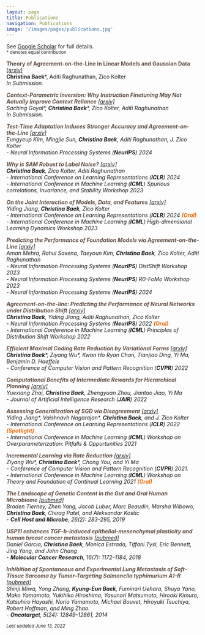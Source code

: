 ```yaml
---
layout: page
title: Publications
navigation: Publications
image: '/images/pages/publications.jpg'
---
```

See [Google Scholar](https://scholar.google.com/citations?user=8jVzL_YAAAAJ&hl=en) for full details.<br/>
<sub> * denotes equal contribution </sub>

<!-- **<span style="color:#614e43"> Test-Time Adaptation Induces Stronger Accuracy and Agreement-on-the-Line</span>**
[\[arxiv\]]()<br/> Eungyeup Kim, Mingjie Sun, **Christina Baek**, Aditi Raghunathan, Zico Kolter <br/> 
<em>  - Under Submission, 2024 <br/> -->

**<span style="color:#614e43">Theory of Agreement-on-the-Line in Linear Models and Gaussian Data</span>**
[\[arxiv\]]()<br/> **Christina Baek**\*, Aditi Raghunathan, Zico Kolter <br/> 
<em>  In Submission. <br/>

**<span style="color:#614e43">Context-Parametric Inversion: Why Instruction Finetuning May Not Actually Improve Context Reliance</span>**
[\[arxiv\]](https://arxiv.org/abs/2410.10796)<br/> Saching Goyal\*, **Christina Baek**\*, Zico Kolter, Aditi Raghunathan <br/> 
<em>  In Submission. <br/>

**<span style="color:#614e43">Test-Time Adaptation Induces Stronger Accuracy and Agreement-on-the-Line</span>**
[\[arxiv\]](https://arxiv.org/abs/2310.04941)<br/> Eungyeup Kim, Mingjie Sun, **Christina Baek**, Aditi Raghunathan, J. Zico Kolter <br/> 
<em> - Neural Information Processing Systems (**NeurIPS**) 2024 <br/>

**<span style="color:#614e43"> Why is SAM Robust to Label Noise?</span>**
[\[arxiv\]](https://arxiv.org/abs/2405.03676)<br/> **Christina Baek**, Zico Kolter, Aditi Raghunathan <br/> 
<em>  - International Conference on Learning Representations (**ICLR**) 2024 </em> <br/>
<em>  - International Conference in Machine Learning (**ICML**) Spurious correlations, Invariance, and Stability Workshop 2023 <br/>

**<span style="color:#614e43"> On the Joint Interaction of Models, Data, and Features</span>**
[\[arxiv\]](https://arxiv.org/abs/2306.04793)<br/> Yiding Jiang, **Christina Baek**, Zico Kolter <br/> 
<em>  - International Conference on Learning Representations (**ICLR**) 2024 <span style="color:#ea6a05">**(Oral)** </span></em> <br/>
<em>  - International Conference in Machine Learning (**ICML**) High-dimensional Learning Dynamics Workshop 2023 <br/>

**<span style="color:#614e43"> Predicting the Performance of Foundation Models via Agreement-on-the-Line </span>**
[\[arxiv\]](https://openreview.net/forum?id=wMWU5kl21R)<br/> Aman Mehra, Rahul Saxena, Taeyoun Kim, **Christina Baek**, Zico Kolter, Aditi Raghunathan <br/> 
<em>  - Neural Information Processing Systems (**NeurIPS**) DistShift Workshop 2023 <br/>
<em>  - Neural Information Processing Systems (**NeurIPS**) R0-FoMo Workshop 2023 <br/>
<em>  - Neural Information Processing Systems (**NeurIPS**) 2024 <br/>

**<span style="color:#614e43"> Agreement-on-the-line: Predicting the Performance of Neural Networks under Distribution Shift</span>**
[\[arxiv\]](https://arxiv.org/abs/2206.13089)<br/> **Christina Baek**, Yiding Jiang, Aditi Raghunathan, Zico Kolter <br/> 
<em> - Neural Information Processing Systems (**NeurIPS**) 2022 <span style="color:#ea6a05">**(Oral)**  </span></em> <br/>
<em> - International Conference in Machine Learning (**ICML**) Principles of Distribution Shift Workshop 2022  </em>

**<span style="color:#614e43">Efficient Maximal Coding Rate Reduction by Variational Forms</span>**
[\[arxiv\]](https://arxiv.org/abs/2204.00077) <br/> **Christina Baek**\*, Ziyang Wu\*, Kwan Ho Ryan Chan, Tianjiao Ding, Yi Ma, Benjamin D. Haeffele <br/> 
<em> - Conference of Computer Vision and Pattern Recognition (**CVPR**) 2022  </em>

**<span style="color:#614e43">Computational Benefits of Intermediate Rewards for Hierarchical Planning</span>**
[\[arxiv\]](https://arxiv.org/abs/2107.03961) <br/> Yuexiang Zhai, **Christina Baek**, Zhengyuan Zhou, Jiantao Jiao, Yi Ma <br/> 
<em> - Journal of Artificial Intelligence Research (**JAIR**) 2022 </em>

**<span style="color:#614e43">Assessing Generalization of SGD via Disagreement</span>** 
[\[arxiv\]](https://arxiv.org/abs/2106.13799)<br/> Yiding Jiang\*, Vaishnavh Nagarajan\*, **Christina Baek**, and J. Zico Kolter <br/>
<em> - International Conference on Learning Representations (**ICLR**) 2022 <span style="color:#ea6a05">**(Spotlight)** </span></em> <br/> 
<em> - International Conference in Machine Learning (**ICML**) Workshop on Overparameterization: Pitfalls & Opportunities 2021 </em> <br/> 

**<span style="color:#614e43">Incremental Learning via Rate Reduction</span>** 
[\[arxiv\]](https://arxiv.org/abs/2011.14593)  <br/> Ziyang Wu\*, **Christina Baek**\*, Chong You, and Yi Ma <br/> <em> - Conference of Computer Vision and Pattern Recognition (**CVPR**) 2021. </em> <br/> 
<em> - International Conference in Machine Learning (**ICML**) Workshop on Theory and Foundation of Continual Learning 2021 <span style="color:#ea6a05"> **(Oral)** </span> </em>

**<span style="color:#614e43">The Landscape of Genetic Content in the Gut and Oral Human Microbiome</span>**
[\[pubmed\]](https://pubmed.ncbi.nlm.nih.gov/31415755/)  <br/> Braden Tierney, Zhen Yang, Jacob Luber, Marc Beaudin, Marsha Wibowo, **Christina Baek**, Chirag Patel, and Aleksandar Kostic <br/> <em> - **Cell Host and Microbe**, 26(2): 283-295, 2019</em>

**<span style="color:#614e43">USP11 enhances TGF-b-induced epithelial-mesenchymal plasticity and human breast cancer metastasis</span>** 
[\[pubmed\]](https://pubmed.ncbi.nlm.nih.gov/29724812/)  <br/> Daniel Garcia, **Christina Baek**, Monica Estrada, Tiffani Tysl, Eric Bennett, Jing Yang, and John Chang <br/> <em> - **Molecular Cancer Research**, 16(7): 1172-1184, 2018</em>

**<span style="color:#614e43">Inhibition of Spontaneous and Experimental Lung Metastasis of Soft-Tissue Sarcoma by Tumor-Targeting Salmonella typhimurium A1-R</span>** 
[\[pubmed\]](https://pubmed.ncbi.nlm.nih.gov/25528763/)<br/> Shinji Miwa, Yong Zhang, **Kyung-Eun Baek**, Fuminari Uehara, Shuya Yano, Mako Yamamoto, Yukihiko Hiroshima, Yasunori Matsumoto, Hiroaki Kimura, Katsuhiro Hayashi, Norio Yamamoto, Michael Bouvet, Hiroyuki Tsuchiya, Robert Hoffman, and Ming Zhao. <br/> <em> - **Oncotarget**, 5(24): 12849-12861, 2014</em>



<sub>Last updated June 13, 2022 </sub>
